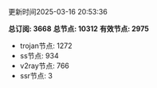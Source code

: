 更新时间2025-03-16 20:53:36

**总订阅: 3668**
**总节点: 10312**
**有效节点: 2975**
- trojan节点: 1272
- ss节点: 934
- v2ray节点: 766
- ssr节点: 3
